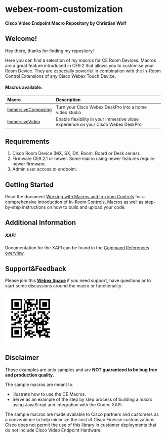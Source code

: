 # webex-room-customization
#### Cisco Video Endpoint Macro Repository by Christian Wolf

## Welcome!
Hey there, thanks for finding my repository!

Here you can find a selection of my macros for CE Room Devices. Macros are a great feature intruduced in CE9.2 that allows you to customise your Room Device. They are especially powerful in combination with the In-Room Control Extensions of any Cisco Webex Touch Device.

#### Macros available:

| Macro        | Description           |
| :------------------------ |:-------------|
| [ImmersiveComposing](https://github.com/ChrisW0lf/webex-room-customization/tree/main/DeskPro_ImmersiveComposing) | Turn your Cisco Webex DeskPro into a home video studio |
| [ImmersiveVideo](https://github.com/ChrisW0lf/webex-room-customization/tree/main/DeskPro_ImmersiveVideo) | Enable flexibility in your immersive video experience on your Cisco Webex DeskPro |


## Requirements
1. Cisco Room Device (MX, SX, DX, Room, Board or Desk series).
2. Firmware CE9.2.1 or newer. Some macro using newer features require newer firmware.
3. Admin user access to endpoint.

## Getting Started
Read the document [Working with Macros and In-room Controls](https://www.cisco.com/c/dam/en/us/td/docs/telepresence/endpoint/ce92/sx-mx-dx-room-kit-customization-guide-ce92.pdf) for a comprehensive introduction of In-Room Controls, Macros as well as step-by-step instructions on how to build and upload your code.

## Additional Information
##### XAPI
Documentation for the XAPI can be found in the [Command References overview](https://www.cisco.com/c/en/us/support/collaboration-endpoints/telepresence-quick-set-series/products-command-reference-list.html).

## Support&Feedback
Please join this **[Webex Space](https://eurl.io/#Fvo7JcAkQ)** if you need support, have questions or to start some discussions around the macro or functionality:

![QRCodeToWebexSpace](https://github.com/ChrisW0lf/webex-room-customization/blob/main/DeskPro_ImmersiveComposing/images/webexSpaceQR.png)

## Disclaimer
Those examples are only samples and are **NOT guaranteed to be bug free and production quality**.

The sample macros are meant to:
- Illustrate how to use the CE Macros.
- Serve as an example of the step by step process of building a macro using JavaScript and integration with the Codec XAPI.

The sample macros are made available to Cisco partners and customers as a convenience to help minimize the cost of Cisco Finesse customizations. Cisco does not permit the use of this library in customer deployments that do not include Cisco Video Endpoint Hardware.
